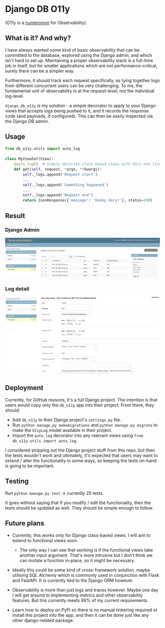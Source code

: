 # Django DB O11y

(O11y is a [numeronym](https://en.wikipedia.org/wiki/Numeronym) for Observability).

## What is it? And why?

I have always wanted some kind of basic observability that can be committed to the database, explored using the Django admin, and which isn't hard to set up. Maintaining a proper observability stack is a full-time job in itself, but for smaller applications which are not performance-critical, surely there can be a simpler way.

Furthermore, it should track each request specifically, as tying together logs from different concurrent users can be very challenging. To me, the fundamental unit of observability is at the request-level, not the individual log-level.

`django_db_o11y` is my solution - a simple decorator to apply to your Django views that accepts logs being pushed to it, and it records the response code (and payloads, if configured). This can then be easily inspected via the Django DB admin.

## Usage

```python
from db_o11y.utils import auto_log

class MyViewSet(View):
    @auto_log()  # Simply decorate class-based views with this one line
    def get(self, request, *args, **kwargs):
        self._logs.append('Request start')
        ...
        self._logs.append('Something happened')
        ...
        self._logs.append('Request end')
        return JsonResponse({'message': 'Hunky dory!'}, status=200)
```

## Result

### Django Admin

![Django admin](./django_db_o11y/readme/admin_page.png)

### Log detail
![Log detail](./django_db_o11y/readme/log_detail.png)


## Deployment

Currently, for GitHub reasons, it's a full Django project. The intention is that users would copy only the `db_o11y` app into their project. From there, they should:
* Add `db_o11y` to their Django project's `settings.py` file.
* Run `python manage.py makemigrations` and `python manage.py migrate` to make the `O11yLog` model available in their project.
* Import the `auto_log` decorator into any relevant views using `from db_o11y.utils import auto_log`.

I considered stripping out the Django project stuff from this repo, but then the tests wouldn't work and ultimately, it's expected that users may want to extend / alter the functionality in some ways, so keeping the tests on-hand is going to be important.

## Testing

Run `python manage.py test` -> currently 25 tests.

It goes without saying that if you modify / edit the functionality, then the tests should be updated as well. They should be simple enough to follow.

## Future plans

* Currently, this works only for Django class-based views. I will aim to extend to functional views soon. 
  * The only way I can see that working is if the functional views take another input argument. That's more intrusive but I don't think we can mutate a function in-place, so it might be necessary.

* Ideally this could be some kind of cross-framework solution, maybe utilising SQL Alchemy which is commonly used in conjunction with Flask and FastAPI. It is currently tied to the Django ORM however.

* Observability is more than just logs and traces however. Maybe one day I will get around to implementing metrics and other observability features. But this currently meets 99% of my current requirements.

* Learn how to deploy on PyPi so there is no manual tinkering required ot install this project into the app, and then it can be done just like any other django-related package.
